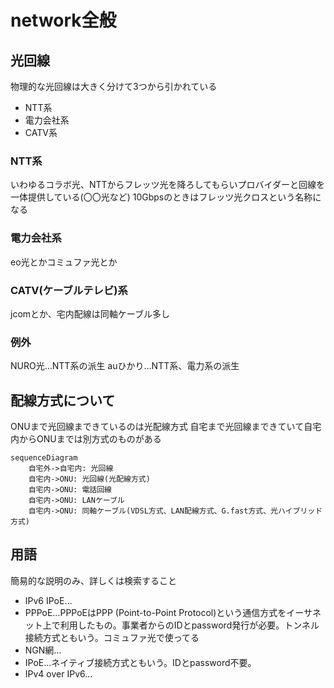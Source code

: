 # network全般

## 光回線

物理的な光回線は大きく分けて3つから引かれている

- NTT系
- 電力会社系
- CATV系

### NTT系

いわゆるコラボ光、NTTからフレッツ光を降ろしてもらいプロバイダーと回線を一体提供している(〇〇光など)
10Gbpsのときはフレッツ光クロスという名称になる

### 電力会社系

eo光とかコミュファ光とか

### CATV(ケーブルテレビ)系

jcomとか、宅内配線は同軸ケーブル多し

### 例外

NURO光…NTT系の派生
auひかり…NTT系、電力系の派生

## 配線方式について

ONUまで光回線まできているのは光配線方式
自宅まで光回線まできていて自宅内からONUまでは別方式のものがある

```mermaid
sequenceDiagram
    自宅外->自宅内: 光回線
    自宅内->ONU: 光回線(光配線方式)
    自宅内->ONU: 電話回線
    自宅内->ONU: LANケーブル
    自宅内->ONU: 同軸ケーブル(VDSL方式、LAN配線方式、G.fast方式、光ハイブリッド方式)
```

## 用語

簡易的な説明のみ、詳しくは検索すること

- IPv6 IPoE…
- PPPoE…PPPoEはPPP (Point-to-Point Protocol)という通信方式をイーサネット上で利用したもの。事業者からのIDとpassword発行が必要。トンネル接続方式ともいう。コミュファ光で使ってる
- NGN網…
- IPoE…ネイティブ接続方式ともいう。IDとpassword不要。
- IPv4 over IPv6…
